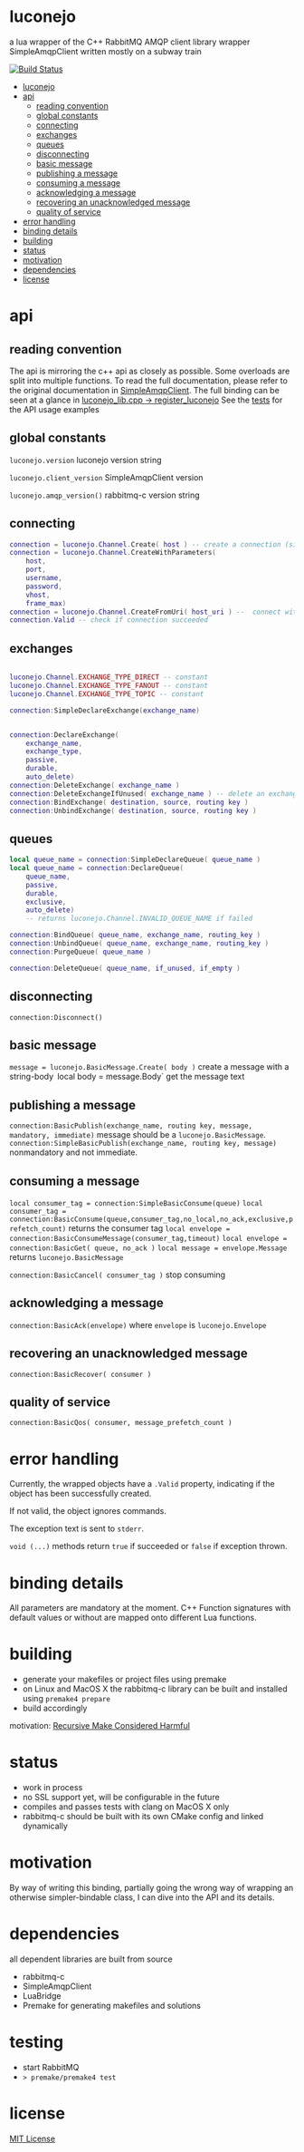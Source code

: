 luconejo
========

a lua wrapper of the C++ RabbitMQ AMQP client library wrapper SimpleAmqpClient written mostly on a subway train

[![Build Status](https://travis-ci.org/d-led/luconejo.png?branch=master)](https://travis-ci.org/d-led/luconejo)

- [luconejo](#luconejo)
- [api](#api)
	- [reading convention](#reading-convention)
	- [global constants](#global-constants)
	- [connecting](#connecting)
	- [exchanges](#exchanges)
	- [queues](#queues)
	- [disconnecting](#disconnecting)
	- [basic message](#basic-message)
	- [publishing a message](#publishing-a-message)
	- [consuming a message](#consuming-a-message)
	- [acknowledging a message](#acknowledging-a-message)
	- [recovering an unacknowledged message](#recovering-an-unacknowledged-message)
	- [quality of service](#quality-of-service)
- [error handling](#error-handling)
- [binding details](#binding-details)
- [building](#building)
- [status](#status)
- [motivation](#motivation)
- [dependencies](#dependencies)
- [license](#license)

api
===

reading convention
------------------

The api is mirroring the c++ api as closely as possible. Some overloads are split into multiple functions.
To read the full documentation, please refer to the original documentation in [SimpleAmqpClient](https://github.com/woldan/SimpleAmqpClient/tree/master/src).
The full binding can be seen at a glance in [luconejo_lib.cpp -> register_luconejo](src/luconejo_lib.cpp)
See the [tests](test) for the API usage examples


global constants
----------------
`luconejo.version` luconejo version string

`luconejo.client_version` SimpleAmqpClient version

`luconejo.amqp_version()` rabbitmq-c version string

connecting
----------
```lua
connection = luconejo.Channel.Create( host ) -- create a connection (simple api)
connection = luconejo.Channel.CreateWithParameters(
	host,
	port,
	username,
	password,
	vhost,
	frame_max)
connection = luconejo.Channel.CreateFromUri( host_uri ) --  connect with an AMQP URI
connection.Valid -- check if connection succeeded
```

exchanges
---------
```lua

luconejo.Channel.EXCHANGE_TYPE_DIRECT -- constant
luconejo.Channel.EXCHANGE_TYPE_FANOUT -- constant
luconejo.Channel.EXCHANGE_TYPE_TOPIC -- constant

connection:SimpleDeclareExchange(exchange_name)


connection:DeclareExchange(
	exchange_name,
	exchange_type,
	passive,
	durable,
	auto_delete)
connection:DeleteExchange( exchange_name )
connection:DeleteExchangeIfUnused( exchange_name ) -- delete an exchange if unused
connection:BindExchange( destination, source, routing key )
connection:UnbindExchange( destination, source, routing key )
```

queues
------

```lua
local queue_name = connection:SimpleDeclareQueue( queue_name )
local queue_name = connection:DeclareQueue(
	queue_name,
	passive,
	durable,
	exclusive,
	auto_delete)
	-- returns luconejo.Channel.INVALID_QUEUE_NAME if failed

connection:BindQueue( queue_name, exchange_name, routing_key )
connection:UnbindQueue( queue_name, exchange_name, routing_key )
connection:PurgeQueue( queue_name )

connection:DeleteQueue( queue_name, if_unused, if_empty )
```

disconnecting
-------------

`connection:Disconnect()`

basic message
-------------

`message = luconejo.BasicMessage.Create( body )` create a message with a string-body`
`local body = message.Body` get the message text

publishing a message
--------------------

`connection:BasicPublish(exchange_name, routing key, message, mandatory, immediate)` message should be a `luconejo.BasicMessage`.
`connection:SimpleBasicPublish(exchange_name, routing key, message)` nonmandatory and not immediate.

consuming a message
-------------------

`local consumer_tag = connection:SimpleBasicConsume(queue)`
`local consumer_tag = connection:BasicConsume(queue,consumer_tag,no_local,no_ack,exclusive,prefetch_count)` returns the consumer tag
`local envelope = connection:BasicConsumeMessage(consumer_tag,timeout)`
`local envelope = connection:BasicGet( queue, no_ack )`
`local message = envelope.Message` returns `luconejo.BasicMessage`

`connection:BasicCancel( consumer_tag )` stop consuming

acknowledging a message
-----------------------

`connection:BasicAck(envelope)` where `envelope` is `luconejo.Envelope`

recovering an unacknowledged message
------------------------------------

`connection:BasicRecover( consumer )`

quality of service
------------------

`connection:BasicQos( consumer, message_prefetch_count )`

error handling
==============

Currently, the wrapped objects have a `.Valid` property, indicating if the object has been successfully created.

If not valid, the object ignores commands.

The exception text is sent to `stderr`.

`void (...)` methods return `true` if succeeded or `false` if exception thrown.

binding details
===============

All parameters are mandatory at the moment. C++ Function signatures with default values or without are mapped onto different Lua functions.

building
========

 - generate your makefiles or project files using premake
 - on Linux and MacOS X the rabbitmq-c library can be built and installed using `premake4 prepare`
 - build accordingly

motivation: [Recursive Make Considered Harmful](http://miller.emu.id.au/pmiller/books/rmch/)

status
======

 - work in process
 - no SSL support yet, will be configurable in the future
 - compiles and passes tests with clang on MacOS X only
 - rabbitmq-c should be built with its own CMake config and linked dynamically

motivation
==========

By way of writing this binding, partially going the wrong way of wrapping an otherwise simpler-bindable class, I can dive into the API and its details.

dependencies
============

all dependent libraries are built from source

 - rabbitmq-c
 - SimpleAmqpClient
 - LuaBridge
 - Premake for generating makefiles and solutions
 
 testing
 =======
 
  - start RabbitMQ
  - `> premake/premake4 test`

license
=======

[MIT License](http://opensource.org/licenses/MIT)
